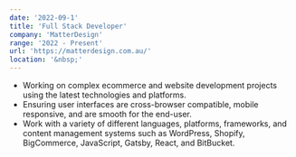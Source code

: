 ```yaml
---
date: '2022-09-1'
title: 'Full Stack Developer'
company: 'MatterDesign'
range: '2022 - Present'
url: 'https://matterdesign.com.au/'
location: '&nbsp;'
---
```


- Working on complex ecommerce and website development projects using the latest technologies and platforms.
- Ensuring user interfaces are cross-browser compatible, mobile responsive, and are smooth for the end-user.
- Work with a variety of different languages, platforms, frameworks, and content management systems such as WordPress, Shopify, BigCommerce, JavaScript, Gatsby, React, and BitBucket.
